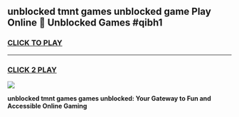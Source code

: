 
## unblocked tmnt games unblocked game Play Online 👋 Unblocked Games #qibh1
<h3>
<a href="https://premium.freeplayer.one?title=unblocked_tmnt_games&ref=21F">CLICK TO PLAY</a></h3>
<hr>

<h3>
<a href="https://premium.freeplayer.one?title=unblocked_tmnt_games&ref=21F">CLICK 2 PLAY</a>
  
</h3>

<a href="https://premium.freeplayer.one?title=unblocked_tmnt_games&ref=21F/"><img src="https://clearcache.store/games.png"></a>


**unblocked tmnt games games unblocked: Your Gateway to Fun and Accessible Online Gaming**
